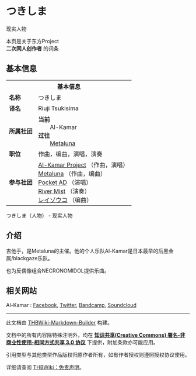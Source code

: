 # つきしま

<!-- source html: G:\repos\THBWiki-Markdown-Builder\THBWikiMarkdown\Temp\main\a\a2\ns0%3A%E3%81%A4%E3%81%8D%E3%81%97%E3%81%BE.html -->

现实人物

本页是关于东方Project  
 **二次同人创作者** 的词条
## 基本信息

<table><tbody><tr><th colspan="3">基本信息</th></tr><tr><td class="label"><b>名称</b></td><td> つきしま </td></tr><tr><td class="label"><b>译名</b></td><td>Riuji Tsukisima</td></tr><tr><td class="label"><b>所属社团</b></td><td><b>当前</b><div style="margin-left:2em;">Al-Kamar</div><b>过往</b><div style="margin-left:2em;"><a href="./Metaluna.md" title="Metaluna">Metaluna</a></div></td></tr><tr><td class="label"><b>职位</b></td><td>作曲，编曲，演唱，演奏</td></tr><tr><td class="label"><b>参与社团</b></td><td><a href="./Al-Kamar_Project.md" title="Al-Kamar Project">Al-Kamar Project</a> （作曲，演唱）<br><a href="./Metaluna.md" title="Metaluna">Metaluna</a> （作曲，编曲）<br><a href="./Pocket_AD.md" title="Pocket AD">Pocket AD</a> （演唱）<br><a href="./River_Mist.md" title="River Mist">River Mist</a> （演奏）<br><a href="./レイゾウコ.md" title="レイゾウコ">レイゾウコ</a> （编曲）</td></tr></tbody></table>

つきしま（人物） - 现实人物
## 介绍
  
吉他手，是Metaluna的主催。他的个人乐队Al-Kamar是日本最早的后黑金属/blackgaze乐队。
  
  
也为反偶像组合NECRONOMIDOL提供乐曲。
  

## 相关网站
Al-Kamar
: [Facebook](https://www.facebook.com/pg/alkamarband), [Twitter](https://twitter.com/ALKAMAR_MIJIME), [Bandcamp](https://al-kamar.bandcamp.com/), [Soundcloud](https://soundcloud.com/alkamar)





---

此文档由 [THBWiki-Markdown-Builder](https://github.com/Delsin-Yu/THBWiki-Markdown-Builder) 构建。

文档中的所有内容除特殊注明外，均在 [**知识共享(Creative Commons) 署名-非商业性使用-相同方式共享 3.0 协议**](https://creativecommons.org/licenses/by-sa/3.0/deed.zh-hans) 下提供，附加条款亦可能应用。

引用类型与其他类型作品版权归原作者所有，如有作者授权则遵照授权协议使用。

详细请查阅 [THBWiki：免责声明](https://thbwiki.cc/THBWiki:%E5%85%8D%E8%B4%A3%E5%A3%B0%E6%98%8E)。

